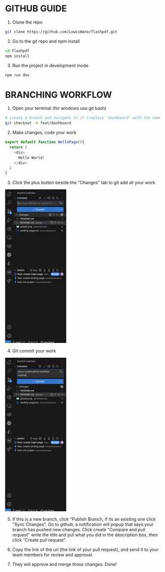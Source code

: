 # GITHUB GUIDE
1. Clone the repo
```bash
git clone https://github.com/LowisWano/flashpdf.git
```

2. Go to the git repo and npm install
```bash
cd flashpdf
npm install
```

3. Run the project in development mode
```bash
npm run dev
```


# BRANCHING WORKFLOW
1. Open your terminal (for windows use git bash)

```bash
# create a branch and navigate to it (replace "dashboard" with the name of the branch you are working on)
git checkout -b feat/dashboard
```

2. Make changes, code your work
```javascript
export default function HelloPage(){
  return (
    <div>
      Hello World!
    </div>
  )
}
```

3. Click the plus button beside the "Changes" tab to git add all your work
<img src="./assets/gitadd.png" alt="Git Add Screenshot" height="500" />

4. Git commit your work
<img src="./assets/gitcommit.png" alt="Git Add Screenshot" height="500" />

5. If this is a new branch, click "Publish Branch, if its an existing one click "Sync Changes". Go to github, a notification will popup that says your branch has pushed new changes. Click create "Compare and pull request" write the title and put what you did in the description box, then click "Create pull request".

6. Copy the link of the url (the link of your pull request), and send it to your team members for review and approval.

7. They will approve and merge those changes. Done!